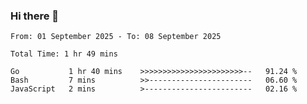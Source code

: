 ### Hi there 👋

<!--
**zhumeme/zhumeme** is a ✨ _special_ ✨ repository because its `README.md` (this file) appears on your GitHub profile.

Here are some ideas to get you started:

- 🔭 I’m currently working on ...
- 🌱 I’m currently learning ...
- 👯 I’m looking to collaborate on ...
- 🤔 I’m looking for help with ...
- 💬 Ask me about ...
- 📫 How to reach me: ...
- 😄 Pronouns: ...
- ⚡ Fun fact: ...
-->

<!--START_SECTION:waka-->

```all_time
From: 01 September 2025 - To: 08 September 2025

Total Time: 1 hr 49 mins

Go           1 hr 40 mins    >>>>>>>>>>>>>>>>>>>>>>>--   91.24 %
Bash         7 mins          >>-----------------------   06.60 %
JavaScript   2 mins          >------------------------   02.16 %
```

<!--END_SECTION:waka-->
